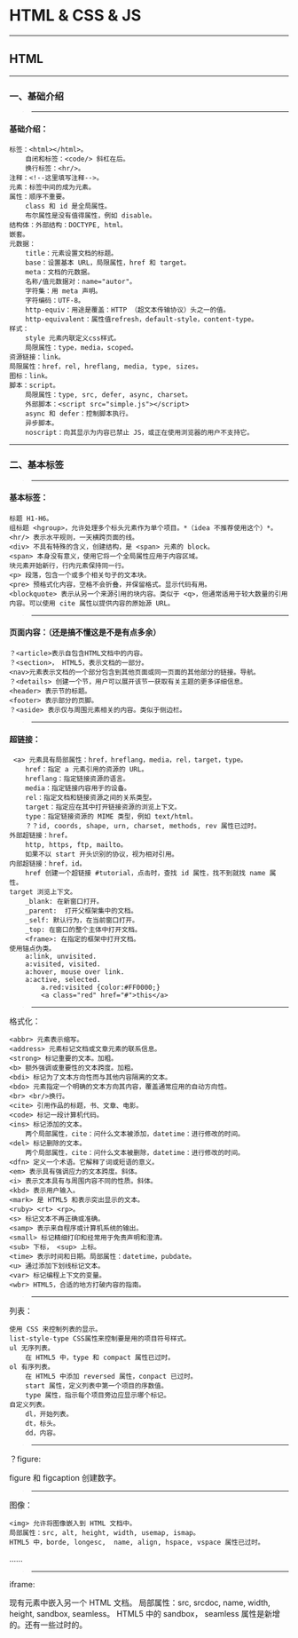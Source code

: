 # HTML & CSS & JS

---
## HTML
---
### 一、基础介绍
>---
####  基础介绍：
	标签：<html></html>。
		自闭和标签：<code/> 斜杠在后。
		换行标签：<hr/>。
	注释：<!--这里填写注释-->。
	元素：标签中间的成为元素。
	属性：顺序不重要。
		class 和 id 是全局属性。
		布尔属性是没有值得属性，例如 disable。
	结构体：外部结构：DOCTYPE, html。
	嵌套。
	元数据：
		title：元素设置文档的标题。
		base：设置基本 URL，局限属性，href 和 target。
		meta：文档的元数据。
		名称/值元数据对：name="autor"。
		字符集：用 meta 声明。
		字符编码：UTF-8。
		http-equiv：用途是覆盖：HTTP （超文本传输协议）头之一的值。
		http-equivalent：属性值refresh，default-style，content-type。
	样式：
		style 元素内联定义css样式。
		局限属性：type，media，scoped。
	资源链接：link。
	局限属性：href，rel, hreflang, media, type, sizes。
	图标：link。
	脚本：script。
		局限属性：type, src, defer, async, charset。
		外部脚本：<script src="simple.js"></script>
		async 和 defer：控制脚本执行。
		异步脚本。
		noscript：向其显示为内容已禁止 JS，或正在使用浏览器的用户不支持它。

---

### 二、基本标签
>---
#### 基本标签：
	标题 H1-H6。
	组标题 <hgroup>，允许处理多个标头元素作为单个项目。*（idea 不推荐使用这个）*。
	<hr/> 表示水平规则，一天横跨页面的线。
	<div> 不具有特殊的含义，创建结构，是 <span> 元素的 block。
	<span> 本身没有意义，使用它将一个全局属性应用于内容区域。
	块元素开始新行，行内元素保持同一行。
	<p> 段落，包含一个或多个相关句子的文本块。
	<pre> 预格式化内容，空格不会折叠，并保留格式。显示代码有用。
	<blockquote> 表示从另一个来源引用的块内容。类似于 <q>，但通常适用于较大数量的引用内容。可以使用 cite 属性以提供内容的原始源 URL。
>---
#### 页面内容：（还是搞不懂这是不是有点多余）
	？<article>表示自包含HTML文档中的内容。
	？<section>， HTML5，表示文档的一部分。
	<nav>元素表示文档的一个部分包含到其他页面或同一页面的其他部分的链接。导航。
	？<details> 创建一个节，用户可以展开该节一获取有关主题的更多详细信息。
	<header> 表示节的标题。
	<footer> 表示部分的页脚。
	？<aside> 表示仅与周围元素相关的内容。类似于侧边栏。
>---
#### 超链接：
	 <a> 元素具有局部属性：href，hreflang，media，rel，target，type。
		href：指定 a 元素引用的资源的 URL。
		hreflang：指定链接资源的语言。
		media：指定链接内容用于的设备。
		rel：指定文档和链接资源之间的关系类型。
		target：指定应在其中打开链接资源的浏览上下文。
		type：指定链接资源的 MIME 类型，例如 text/html。
		？？id, coords, shape, urn, charset, methods, rev 属性已过时。
	外部超链接：href。
		http, https, ftp, mailto。
		如果不以 start 开头识别的协议，视为相对引用。
	内部超链接：href，id。
		href 创建一个超链接 #tutorial，点击时，查找 id 属性，找不到就找 name 属性。
	target 浏览上下文。
		_blank: 在新窗口打开。
		_parent:  打开父框架集中的文档。
		_self: 默认行为，在当前窗口打开。
		_top: 在窗口的整个主体中打开文档。
		<frame>: 在指定的框架中打开文档。
	使用锚点伪类。
		a:link, unvisited.
		a:visited, visited.
		a:hover, mouse over link.
		a:active, selected.
			a.red:visited {color:#FF0000;} 
			<a class="red" href="#">this</a>
>---
格式化：

	<abbr> 元素表示缩写。
	<address> 元素标记文档或文章元素的联系信息。
	<strong> 标记重要的文本。加粗。
	<b> 额外强调或重要性的文本跨度。加粗。
	<bdi> 标记为了文本方向性而与其他内容隔离的文本。
	<bdo> 元素指定一个明确的文本方向其内容，覆盖通常应用的自动方向性。
	<br> <br/>换行。
	<cite> 引用作品的标题，书、文章、电影。
	<code> 标记一段计算机代码。
	<ins> 标记添加的文本。
		两个局部属性，cite：问什么文本被添加，datetime：进行修改的时间。
	<del> 标记删除的文本。
		两个局部属性，cite：问什么文本被删除，datetime：进行修改的时间。
	<dfn> 定义一个术语。它解释了词或短语的意义。
	<em> 表示具有强调应力的文本跨度。斜体。
	<i> 表示文本具有与周围内容不同的性质。斜体。
	<kbd> 表示用户输入。
	<mark> 是 HTML5 和表示突出显示的文本。
	<ruby> <rt> <rp>。
	<s> 标记文本不再正确或准确。
	<samp> 表示来自程序或计算机系统的输出。
	<small> 标记精细打印和经常用于免责声明和澄清。
	<sub> 下标， <sup> 上标。
	<time> 表示时间和日期。局部属性：datetime，pubdate。
	<u> 通过添加下划线标记文本。
	<var> 标记编程上下文的变量。
	<wbr> HTML5，合适的地方打破内容的指南。
>---
列表：

	使用 CSS 来控制列表的显示。
	list-style-type CSS属性来控制要是用的项目符号样式。
	ul 无序列表。
		在 HTML5 中，type 和 compact 属性已过时。
	ol 有序列表。
		在 HTML5 中添加 reversed 属性，conpact 已过时。
		start 属性，定义列表中第一个项目的序数值。
		type 属性，指示每个项目旁边应显示哪个标记。
	自定义列表。
		dl，开始列表。
		dt，标头。
		dd，内容。
>---
？figure:

figure 和 figcaption 创建数字。
>---
图像：
	
	<img> 允许将图像嵌入到 HTML 文档中。
	局部属性：src, alt, height, width, usemap, ismap。
	HTML5 中，borde, longesc,  name, align, hspace, vspace 属性已过时。
……
>---
iframe:

现有元素中嵌入另一个 HTML 文档。
局部属性：src, srcdoc, name, width, height, sandbox, seamless。
HTML5 中的 sandbox， seamless 属性是新增的。还有一些过时的。

